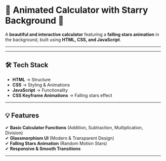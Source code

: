 
# 🚀 Animated Calculator with Starry Background 🌠

A **beautiful and interactive calculator** featuring a **falling stars animation** in the background, built using **HTML, CSS, and JavaScript**.

---

---

## 🛠 **Tech Stack**
- **HTML** → Structure
- **CSS** → Styling & Animations
- **JavaScript** → Functionality
- **CSS Keyframe Animations** → Falling stars effect

---

## 💡 **Features**
✔ **Basic Calculator Functions** (Addition, Subtraction, Multiplication, Division)  
✔ **Glassmorphism UI** (Modern & Transparent Design)  
✔ **Falling Stars Animation** (Random Motion Stars)  
✔ **Responsive & Smooth Transitions**  

---

